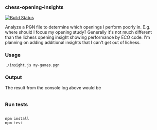 ### chess-opening-insights

[![Build Status](https://travis-ci.org/kevinludwig/chess-opening-insights.svg?branch=master)](https://travis-ci.org/kevinludwig/chess-opening-insights)

Analyze a PGN file to determine which openings I perform poorly in. E.g. where should I focus my opening study? Generally it's
not much different than the lichess opening insight showing performance by ECO code. I'm planning on adding additional insights 
that I can't get out of lichess.

### Usage

```
./insight.js my-games.pgn
```

### Output

The result from the console log above would be 

```

```

### Run tests

```

npm install
npm test

```
